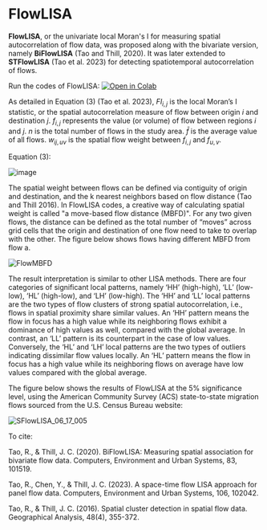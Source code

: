 # FlowLISA
**FlowLISA**, or the univariate local Moran's I for measuring spatial autocorrelation of flow data, was proposed along with the bivariate version, namely **BiFlowLISA** (Tao and Thill, 2020). It was later extended to **STFlowLISA** (Tao et al. 2023) for detecting spatiotemporal autocorrelation of flows. 

Run the codes of FlowLISA:
[![Open in Colab](https://colab.research.google.com/assets/colab-badge.svg)](https://colab.research.google.com/github/bobyellow/FlowLISA/blob/main/FlowLISA_main.ipynb)

As detailed in Equation (3) (Tao et al. 2023), $FI_{i,j}$ is the local Moran’s I statistic, or the spatial autocorrelation measure of flow between origin $i$ and destination $j$. $f_{i,j}$ represents the value (or volume) of flow between regions $i$ and $j$. $n$ is the total number of flows in the study area. $\bar{f}$ is the average value of all flows. $w_{ij,uv}$ is the spatial flow weight between $f_{i,j}$ and $f_{u,v}$.

Equation (3):

![image](https://github.com/user-attachments/assets/c94ee5f0-263e-4ddb-b2d0-d2d0b2334dc8)

The spatial weight between flows can be defined via contiguity of origin and destination, and the k nearest neighbors based on flow distance (Tao and Thill 2016). In FlowLISA codes, a creative way of calculating spatial weight is called "a move-based flow distance (MBFD)". For any two given flows, the distance can be defined as the total number of “moves” across grid cells that the origin and destination of one flow need to take to overlap with the other. The figure below shows flows having different MBFD from flow a. 

![FlowMBFD](https://github.com/user-attachments/assets/5a43de00-7ba0-490a-b05f-b82cc96bd2d4)


The result interpretation is similar to other LISA methods. There are four categories of significant local patterns, namely ‘HH’ (high-high), ‘LL’ (low-low), ‘HL’ (high-low), and ‘LH’ (low-high). The ‘HH’ and ‘LL’ local patterns are the two types of flow clusters of strong spatial autocorrelation, i.e., flows in spatial proximity share similar values. An ‘HH’ pattern means the flow in focus has a high value while its neighboring flows exhibit a dominance of high values as well, compared with the global average. In contrast, an ‘LL’ pattern is its counterpart in the case of low values. Conversely, the ‘HL’ and ‘LH’ local patterns are the two types of outliers indicating dissimilar flow values locally. An ‘HL’ pattern means the flow in focus has a high value while its neighboring flows on average have low values compared with the global average. 

The figure below shows the results of FlowLISA at the 5% significance level, using the American Community Survey (ACS) state-to-state migration flows sourced from the U.S. Census Bureau website:

![SFlowLISA_06_17_005](https://github.com/user-attachments/assets/e0cbc289-8bf3-449a-a166-adfa93644bca)


To cite:

Tao, R., & Thill, J. C. (2020). BiFlowLISA: Measuring spatial association for bivariate flow data. Computers, Environment and Urban Systems, 83, 101519.

Tao, R., Chen, Y., & Thill, J. C. (2023). A space-time flow LISA approach for panel flow data. Computers, Environment and Urban Systems, 106, 102042.

Tao, R., & Thill, J. C. (2016). Spatial cluster detection in spatial flow data. Geographical Analysis, 48(4), 355-372.
